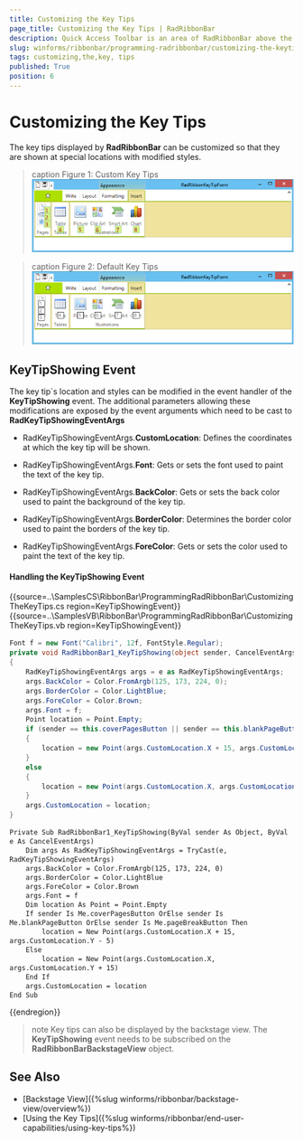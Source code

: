 ```yaml
---
title: Customizing the Key Tips
page_title: Customizing the Key Tips | RadRibbonBar
description: Quick Access Toolbar is an area of RadRibbonBar above the tabs.
slug: winforms/ribbonbar/programming-radribbonbar/customizing-the-keytips
tags: customizing,the,key, tips
published: True
position: 6
---
```


# Customizing the Key Tips

The key tips displayed by **RadRibbonBar** can be customized so that they are shown at special locations with modified styles.

>caption Figure 1: Custom Key Tips
![ribbonbar-programming-radribbonbar-customizing-the-key-tips 001](images/ribbonbar-programming-radribbonbar-customizing-the-key-tips001.png)

>caption Figure 2: Default Key Tips
![ribbonbar-programming-radribbonbar-customizing-the-key-tips 002](images/ribbonbar-programming-radribbonbar-customizing-the-key-tips002.png)

## KeyTipShowing Event

The key tip`s location and styles can be modified in the event handler of the **KeyTipShowing** event. The additional parameters allowing these modifications are exposed by the event arguments which need to be cast to **RadKeyTipShowingEventArgs**

* RadKeyTipShowingEventArgs.**CustomLocation**: Defines the coordinates at which the key tip will be shown.


* RadKeyTipShowingEventArgs.**Font**: Gets or sets the font used to paint the text of the key tip.

* RadKeyTipShowingEventArgs.**BackColor**: Gets or sets the back color used to paint the background of the key tip.

* RadKeyTipShowingEventArgs.**BorderColor**: Determines the border color used to paint the borders of the key tip.


* RadKeyTipShowingEventArgs.**ForeColor**: Gets or sets the color used to paint the text of the key tip.

#### Handling the KeyTipShowing Event

{{source=..\SamplesCS\RibbonBar\ProgrammingRadRibbonBar\CustomizingTheKeyTips.cs region=KeyTipShowingEvent}} 
{{source=..\SamplesVB\RibbonBar\ProgrammingRadRibbonBar\CustomizingTheKeyTips.vb region=KeyTipShowingEvent}}
````C#
Font f = new Font("Calibri", 12f, FontStyle.Regular);
private void RadRibbonBar1_KeyTipShowing(object sender, CancelEventArgs e)
{
    RadKeyTipShowingEventArgs args = e as RadKeyTipShowingEventArgs;
    args.BackColor = Color.FromArgb(125, 173, 224, 0);
    args.BorderColor = Color.LightBlue;
    args.ForeColor = Color.Brown;
    args.Font = f;
    Point location = Point.Empty;
    if (sender == this.coverPagesButton || sender == this.blankPageButton || sender == this.pageBreakButton)
    {
        location = new Point(args.CustomLocation.X + 15, args.CustomLocation.Y - 5);
    }
    else
    {
        location = new Point(args.CustomLocation.X, args.CustomLocation.Y + 15);
    }
    args.CustomLocation = location;
}

````
````VB.NET
Private Sub RadRibbonBar1_KeyTipShowing(ByVal sender As Object, ByVal e As CancelEventArgs)
    Dim args As RadKeyTipShowingEventArgs = TryCast(e, RadKeyTipShowingEventArgs)
    args.BackColor = Color.FromArgb(125, 173, 224, 0)
    args.BorderColor = Color.LightBlue
    args.ForeColor = Color.Brown
    args.Font = f
    Dim location As Point = Point.Empty
    If sender Is Me.coverPagesButton OrElse sender Is Me.blankPageButton OrElse sender Is Me.pageBreakButton Then
        location = New Point(args.CustomLocation.X + 15, args.CustomLocation.Y - 5)
    Else
        location = New Point(args.CustomLocation.X, args.CustomLocation.Y + 15)
    End If
    args.CustomLocation = location
End Sub

```` 



{{endregion}}

>note Key tips can also be displayed by the backstage view. The **KeyTipShowing** event needs to be subscribed on the **RadRibbonBarBackstageView** object. 

## See Also

* [Backstage View]({%slug winforms/ribbonbar/backstage-view/overview%})
* [Using the Key Tips]({%slug winforms/ribbonbar/end-user-capabilities/using-key-tips%})
